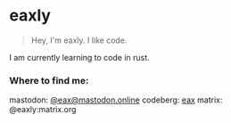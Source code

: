 # eaxly
> Hey, I'm eaxly. I like code.

I am currently learning to code in rust.

### Where to find me:
mastodon: <a rel="me" href="https://mastodon.online/@eax">@eax@mastodon.online</a>
codeberg: <a href="https://codeberg.org/eax">eax</a>
matrix:   @eaxly:matrix.org
